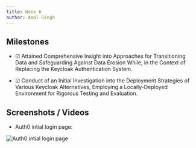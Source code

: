 ```yaml
---
title: Week 6
author: Amol Singh
---
```


## Milestones
- &#x2611; Attained Comprehensive Insight into Approaches for Transitioning Data and Safeguarding Against Data Erosion While, in the Context of Replacing the Keycloak Authentication System.

- &#x2611; Conduct of an Initial Investigation into the Deployment Strategies of Various Keycloak Alternatives, Employing a Locally-Deployed Environment for Rigorous Testing and Evaluation.

## Screenshots / Videos 

- Auth0 intial login page:

![Auth0 intial login page](https://drive.google.com/uc?export=view&id=1nlwkc3FgXNeeQ6A7JZfF9RmuQcbwx_bB)
